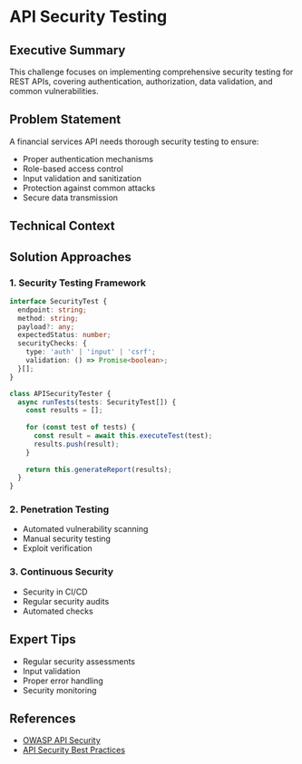 # API Security Testing

<ChallengeDifficulty :rating="4" />
<TimeEstimate time="2-3 days" />

## Executive Summary
This challenge focuses on implementing comprehensive security testing for REST APIs, covering authentication, authorization, data validation, and common vulnerabilities.

## Problem Statement
A financial services API needs thorough security testing to ensure:
- Proper authentication mechanisms
- Role-based access control
- Input validation and sanitization
- Protection against common attacks
- Secure data transmission

## Technical Context


## Solution Approaches

### 1. Security Testing Framework
```typescript
interface SecurityTest {
  endpoint: string;
  method: string;
  payload?: any;
  expectedStatus: number;
  securityChecks: {
    type: 'auth' | 'input' | 'csrf';
    validation: () => Promise<boolean>;
  }[];
}

class APISecurityTester {
  async runTests(tests: SecurityTest[]) {
    const results = [];
    
    for (const test of tests) {
      const result = await this.executeTest(test);
      results.push(result);
    }
    
    return this.generateReport(results);
  }
}
```

### 2. Penetration Testing
- Automated vulnerability scanning
- Manual security testing
- Exploit verification

### 3. Continuous Security
- Security in CI/CD
- Regular security audits
- Automated checks

## Expert Tips
- Regular security assessments
- Input validation
- Proper error handling
- Security monitoring

## References
- [OWASP API Security](https://owasp.org/www-project-api-security/)
- [API Security Best Practices](https://api-security.example.com)